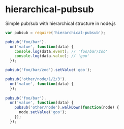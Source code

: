 # hierarchical-pubsub

Simple pub/sub with hierarchical structure in node.js

```js
var pubsub = require('hierarchical-pubsub');

pubsub('foo/bar').
  on('value', function(data) {
    console.log(data.event); // 'foo/bar/zoo'
    console.log(data.value); // 'goo'
  });

pubsub('foo/bar/zoo').setValue('goo');
```

```js
pubsub('other/node/1/2/3').
  on('value', function(data) {
  });
  
pubsub('foo/bar').
  on('value', function(data) {
    pubsub('other/node').walkDown(function(node) {
      node.setValue('goo');
    });
  });
```
